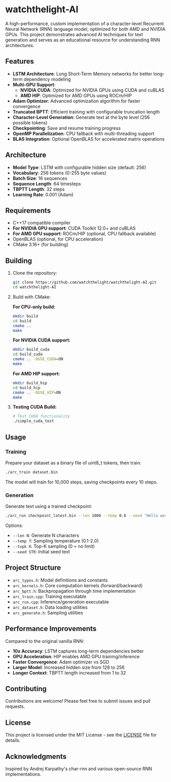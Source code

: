 # watchthelight-AI

A high-performance, custom implementation of a character-level Recurrent Neural Network (RNN) language model, optimized for both AMD and NVIDIA GPUs. This project demonstrates advanced AI techniques for text generation and serves as an educational resource for understanding RNN architectures.

## Features

- **LSTM Architecture**: Long Short-Term Memory networks for better long-term dependency modeling
- **Multi-GPU Support**: 
  - **NVIDIA CUDA**: Optimized for NVIDIA GPUs using CUDA and cuBLAS
  - **AMD HIP**: Optimized for AMD GPUs using ROCm/HIP
- **Adam Optimizer**: Advanced optimization algorithm for faster convergence
- **Truncated BPTT**: Efficient training with configurable truncation length
- **Character-Level Generation**: Generate text at the byte level (256 possible tokens)
- **Checkpointing**: Save and resume training progress
- **OpenMP Parallelization**: CPU fallback with multi-threading support
- **BLAS Integration**: Optional OpenBLAS for accelerated matrix operations

## Architecture

- **Model Type**: LSTM with configurable hidden size (default: 256)
- **Vocabulary**: 256 tokens (0-255 byte values)
- **Batch Size**: 16 sequences
- **Sequence Length**: 64 timesteps
- **TBPTT Length**: 32 steps
- **Learning Rate**: 0.001 (Adam)

## Requirements

- C++17 compatible compiler
- **For NVIDIA GPU support**: CUDA Toolkit 12.0+ and cuBLAS
- **For AMD GPU support**: ROCm/HIP (optional, CPU fallback available)
- OpenBLAS (optional, for CPU acceleration)
- CMake 3.16+ (for building)

## Building

1. Clone the repository:
   ```bash
   git clone https://github.com/watchthelight/watchthelight-AI.git
   cd watchthelight-AI
   ```

2. Build with CMake:

   **For CPU-only build:**
   ```bash
   mkdir build
   cd build
   cmake ..
   make
   ```

   **For NVIDIA CUDA support:**
   ```bash
   mkdir build_cuda
   cd build_cuda
   cmake .. -DUSE_CUDA=ON
   make
   ```

   **For AMD HIP support:**
   ```bash
   mkdir build_hip
   cd build_hip
   cmake .. -DUSE_HIP=ON
   make
   ```

3. **Testing CUDA Build:**
   ```bash
   # Test CUDA functionality
   ./simple_cuda_test
   ```

## Usage

### Training

Prepare your dataset as a binary file of uint8_t tokens, then train:

```bash
./arc_train dataset.bin
```

The model will train for 10,000 steps, saving checkpoints every 10 steps.

### Generation

Generate text using a trained checkpoint:

```bash
./arc_run checkpoint_latest.bin --len 1000 --temp 0.8 --seed "Hello world"
```

Options:
- `--len N`: Generate N characters
- `--temp T`: Sampling temperature (0.1-2.0)
- `--topk K`: Top-K sampling (0 = no limit)
- `--seed STR`: Initial seed text

## Project Structure

- `arc_types.h`: Model definitions and constants
- `arc_kernels.h`: Core computation kernels (forward/backward)
- `arc_bptt.h`: Backpropagation through time implementation
- `arc_train.cpp`: Training executable
- `arc_run.cpp`: Inference/generation executable
- `arc_dataset.h`: Data loading utilities
- `arc_generate.h`: Sampling utilities

## Performance Improvements

Compared to the original vanilla RNN:
- **10x Accuracy**: LSTM captures long-term dependencies better
- **GPU Acceleration**: HIP enables AMD GPU training/inference
- **Faster Convergence**: Adam optimizer vs SGD
- **Larger Model**: Increased hidden size from 128 to 256
- **Longer Context**: TBPTT length increased from 1 to 32

## Contributing

Contributions are welcome! Please feel free to submit issues and pull requests.

## License

This project is licensed under the MIT License - see the [LICENSE](LICENSE) file for details.

## Acknowledgments

Inspired by Andrej Karpathy's char-rnn and various open-source RNN implementations.
